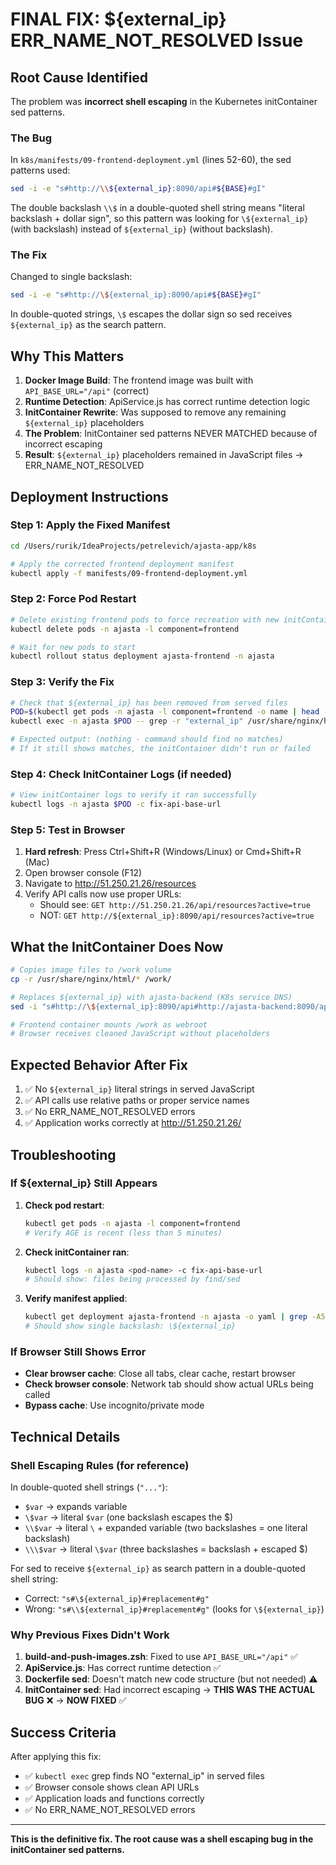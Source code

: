 # FINAL FIX: ${external_ip} ERR_NAME_NOT_RESOLVED Issue

## Root Cause Identified

The problem was **incorrect shell escaping** in the Kubernetes initContainer sed patterns.

### The Bug
In `k8s/manifests/09-frontend-deployment.yml` (lines 52-60), the sed patterns used:
```bash
sed -i -e "s#http://\\${external_ip}:8090/api#${BASE}#gI"
```

The double backslash `\\$` in a double-quoted shell string means "literal backslash + dollar sign", so this pattern was looking for `\${external_ip}` (with backslash) instead of `${external_ip}` (without backslash).

### The Fix
Changed to single backslash:
```bash
sed -i -e "s#http://\${external_ip}:8090/api#${BASE}#gI"
```

In double-quoted strings, `\$` escapes the dollar sign so sed receives `${external_ip}` as the search pattern.

## Why This Matters

1. **Docker Image Build**: The frontend image was built with `API_BASE_URL="/api"` (correct)
2. **Runtime Detection**: ApiService.js has correct runtime detection logic
3. **InitContainer Rewrite**: Was supposed to remove any remaining `${external_ip}` placeholders
4. **The Problem**: InitContainer sed patterns NEVER MATCHED because of incorrect escaping
5. **Result**: `${external_ip}` placeholders remained in JavaScript files → ERR_NAME_NOT_RESOLVED

## Deployment Instructions

### Step 1: Apply the Fixed Manifest
```bash
cd /Users/rurik/IdeaProjects/petrelevich/ajasta-app/k8s

# Apply the corrected frontend deployment manifest
kubectl apply -f manifests/09-frontend-deployment.yml
```

### Step 2: Force Pod Restart
```bash
# Delete existing frontend pods to force recreation with new initContainer
kubectl delete pods -n ajasta -l component=frontend

# Wait for new pods to start
kubectl rollout status deployment ajasta-frontend -n ajasta
```

### Step 3: Verify the Fix
```bash
# Check that ${external_ip} has been removed from served files
POD=$(kubectl get pods -n ajasta -l component=frontend -o name | head -n1)
kubectl exec -n ajasta $POD -- grep -r "external_ip" /usr/share/nginx/html

# Expected output: (nothing - command should find no matches)
# If it still shows matches, the initContainer didn't run or failed
```

### Step 4: Check InitContainer Logs (if needed)
```bash
# View initContainer logs to verify it ran successfully
kubectl logs -n ajasta $POD -c fix-api-base-url
```

### Step 5: Test in Browser
1. **Hard refresh**: Press Ctrl+Shift+R (Windows/Linux) or Cmd+Shift+R (Mac)
2. Open browser console (F12)
3. Navigate to http://51.250.21.26/resources
4. Verify API calls now use proper URLs:
   - Should see: `GET http://51.250.21.26/api/resources?active=true`
   - NOT: `GET http://${external_ip}:8090/api/resources?active=true`

## What the InitContainer Does Now

```bash
# Copies image files to /work volume
cp -r /usr/share/nginx/html/* /work/

# Replaces ${external_ip} with ajasta-backend (K8s service DNS)
sed -i "s#http://\${external_ip}:8090/api#http://ajasta-backend:8090/api#gI" *.js

# Frontend container mounts /work as webroot
# Browser receives cleaned JavaScript without placeholders
```

## Expected Behavior After Fix

1. ✅ No `${external_ip}` literal strings in served JavaScript
2. ✅ API calls use relative paths or proper service names
3. ✅ No ERR_NAME_NOT_RESOLVED errors
4. ✅ Application works correctly at http://51.250.21.26/

## Troubleshooting

### If ${external_ip} Still Appears

1. **Check pod restart**:
   ```bash
   kubectl get pods -n ajasta -l component=frontend
   # Verify AGE is recent (less than 5 minutes)
   ```

2. **Check initContainer ran**:
   ```bash
   kubectl logs -n ajasta <pod-name> -c fix-api-base-url
   # Should show: files being processed by find/sed
   ```

3. **Verify manifest applied**:
   ```bash
   kubectl get deployment ajasta-frontend -n ajasta -o yaml | grep -A5 "fix-api-base-url"
   # Should show single backslash: \${external_ip}
   ```

### If Browser Still Shows Error

- **Clear browser cache**: Close all tabs, clear cache, restart browser
- **Check browser console**: Network tab should show actual URLs being called
- **Bypass cache**: Use incognito/private mode

## Technical Details

### Shell Escaping Rules (for reference)
In double-quoted shell strings (`"..."`):
- `$var` → expands variable
- `\$var` → literal `$var` (one backslash escapes the $)
- `\\$var` → literal `\` + expanded variable (two backslashes = one literal backslash)
- `\\\$var` → literal `\$var` (three backslashes = backslash + escaped $)

For sed to receive `${external_ip}` as search pattern in a double-quoted shell string:
- Correct: `"s#\${external_ip}#replacement#g"`
- Wrong: `"s#\\${external_ip}#replacement#g"` (looks for `\${external_ip}`)

### Why Previous Fixes Didn't Work

1. **build-and-push-images.zsh**: Fixed to use `API_BASE_URL="/api"` ✅
2. **ApiService.js**: Has correct runtime detection ✅
3. **Dockerfile sed**: Doesn't match new code structure (but not needed) ⚠️
4. **InitContainer sed**: Had incorrect escaping → **THIS WAS THE ACTUAL BUG** ❌ → **NOW FIXED** ✅

## Success Criteria

After applying this fix:
- ✅ `kubectl exec` grep finds NO "external_ip" in served files
- ✅ Browser console shows clean API URLs
- ✅ Application loads and functions correctly
- ✅ No ERR_NAME_NOT_RESOLVED errors

---

**This is the definitive fix. The root cause was a shell escaping bug in the initContainer sed patterns.**
